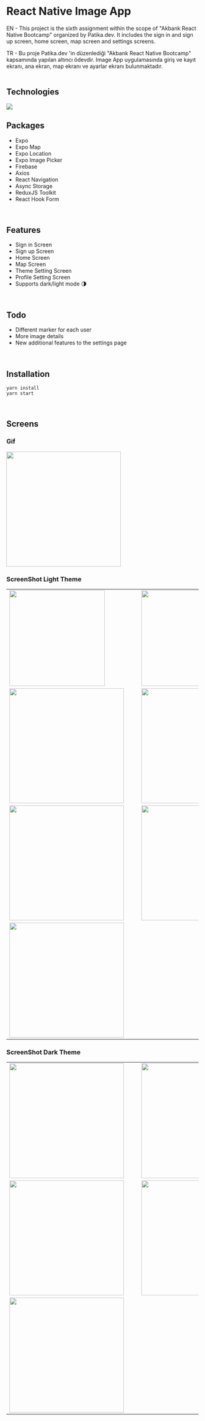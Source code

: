 # React Native Image App

EN - This project is the sixth assignment within the scope of "Akbank React Native Bootcamp" organized by Patika.dev. It includes the sign in and sign up screen, home screen, map screen and settings screens.

TR - Bu proje Patika.dev 'in düzenlediği "Akbank React Native Bootcamp" kapsamında yapılan altıncı ödevdir. Image App uygulamasında giriş ve kayıt ekranı, ana ekran, map ekranı ve ayarlar ekranı bulunmaktadır.
<br/><br/>

## Technologies

<img src="https://img.shields.io/badge/React_Native-20232A?style=for-the-badge&logo=react&logoColor=61DAFB">

<br/>

## Packages

- Expo
- Expo Map
- Expo Location
- Expo Image Picker
- Firebase
- Axios
- React Navigation
- Async Storage
- ReduxJS Toolkit
- React Hook Form

<br/>

## Features

- Sign in Screen
- Sign up Screen
- Home Screen
- Map Screen
- Theme Setting Screen
- Profile Setting Screen
- Supports dark/light mode 🌗

<br/>

## Todo

- Different marker for each user
- More image details
- New additional features to the settings page

<br/>

## Installation

```
yarn install
yarn start
```

<br/>

## Screens

### Gif

<img src="src/assets/appScreen.gif" width="300" />

### ScreenShot Light Theme

<table>
    <tbody>
        <tr>
            <td><img src="src/assets/signin.png" width="250" style="margin-right:30px;"/></td>
            <td><img src="src/assets/signup.png" width="250" style="margin-right:30px;"/></td>
        </tr>
        <tr>
            <td><img src="src/assets/home.png" width="300" style="margin-right:30px;"/></td>
            <td><img src="src/assets/map.png" width="300" style="margin-right:30px;"/></td>
        </tr>
        <tr>
            <td><img src="src/assets/setting.png" width="300" style="margin-right:30px;"/></td>
            <td><img src="src/assets/profilesetting.png" width="300" style="margin-right:30px;"/></td>
        </tr>
        <tr>
            <td><img src="src/assets/themesetting.png" width="300" style="margin-right:30px;"/></td>
            <td>&nbsp;</td>
        </tr>
    </tbody>
</table>

### ScreenShot Dark Theme

<table>
    <tbody>
        <tr>
            <td><img src="src/assets/homedark.png" width="300" style="margin-right:30px;"/></td>
            <td><img src="src/assets/mapdark.png" width="300" style="margin-right:30px;"/></td>
        </tr>
        <tr>
            <td><img src="src/assets/settingdark.png" width="300" style="margin-right:30px;"/></td>
            <td><img src="src/assets/profiledark.png" width="300" style="margin-right:30px;"/></td>
        </tr>
        <tr>
            <td><img src="src/assets/themedark.png" width="300" style="margin-right:30px;"/></td>
            <td>&nbsp;</td>
        </tr>
    </tbody>
</table>